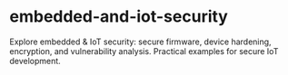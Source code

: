 # embedded-and-iot-security
Explore embedded &amp; IoT security: secure firmware, device hardening, encryption, and vulnerability analysis. Practical examples for secure IoT development.
